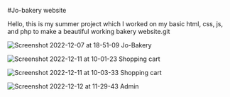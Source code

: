 #Jo-bakery website

Hello, this is my summer project which I worked on my basic html, css, js, and php to make a beautiful working bakery website.git


![Screenshot 2022-12-07 at 18-51-09 Jo-Bakery](https://user-images.githubusercontent.com/84576929/206187480-59d86ce2-ab41-4bfa-8ed7-27c98e54d504.png)


![Screenshot 2022-12-11 at 10-01-23 Shopping cart](https://user-images.githubusercontent.com/84576929/207801926-ecb2d569-bbed-49ed-a0d6-53b3fcd99e2a.png)

![Screenshot 2022-12-11 at 10-03-33 Shopping cart](https://user-images.githubusercontent.com/84576929/207801972-10d5506f-0700-44d4-94ca-995dba79d9e9.png)

![Screenshot 2022-12-12 at 11-29-43 Admin](https://user-images.githubusercontent.com/84576929/207802079-eb623f02-ec39-4e18-81dc-fec4d3d65138.png)
